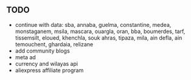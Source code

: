 ## TODO

- continue with data: sba, annaba, guelma, constantine, medea, monstaganem, msila, mascara, ouargla, oran, bba, boumerdes, tarf, tissemsilt, eloued, khenchla, souk ahras, tipaza, mila, ain defla, ain temouchent, ghardaia, relizane
- add community blogs
- meta ad
- currency and wilayas api
- aliexpress affiliate program

